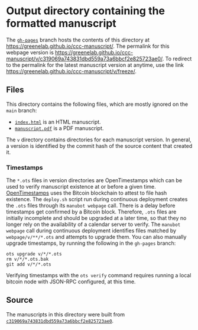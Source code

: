# Output directory containing the formatted manuscript

The [`gh-pages`](https://github.com/greenelab/ccc-manuscript/tree/gh-pages) branch hosts the contents of this directory at <https://greenelab.github.io/ccc-manuscript/>.
The permalink for this webpage version is <https://greenelab.github.io/ccc-manuscript/v/c319069a743831dbd559a73a6bbcf2e825723ae0/>.
To redirect to the permalink for the latest manuscript version at anytime, use the link <https://greenelab.github.io/ccc-manuscript/v/freeze/>.

## Files

This directory contains the following files, which are mostly ignored on the `main` branch:

+ [`index.html`](index.html) is an HTML manuscript.
+ [`manuscript.pdf`](manuscript.pdf) is a PDF manuscript.

The `v` directory contains directories for each manuscript version.
In general, a version is identified by the commit hash of the source content that created it.

### Timestamps

The `*.ots` files in version directories are OpenTimestamps which can be used to verify manuscript existence at or before a given time.
[OpenTimestamps](https://opentimestamps.org/) uses the Bitcoin blockchain to attest to file hash existence.
The `deploy.sh` script run during continuous deployment creates the `.ots` files through its `manubot webpage` call.
There is a delay before timestamps get confirmed by a Bitcoin block.
Therefore, `.ots` files are initially incomplete and should be upgraded at a later time, so that they no longer rely on the availability of a calendar server to verify.
The `manubot webpage` call during continuous deployment identifies files matched by `webpage/v/**/*.ots` and attempts to upgrade them.
You can also manually upgrade timestamps, by running the following in the `gh-pages` branch:

```shell
ots upgrade v/*/*.ots
rm v/*/*.ots.bak
git add v/*/*.ots
```

Verifying timestamps with the `ots verify` command requires running a local bitcoin node with JSON-RPC configured, at this time.

## Source

The manuscripts in this directory were built from
[`c319069a743831dbd559a73a6bbcf2e825723ae0`](https://github.com/greenelab/ccc-manuscript/commit/c319069a743831dbd559a73a6bbcf2e825723ae0).
